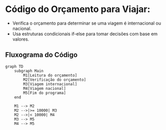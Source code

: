 # Código do Orçamento para Viajar:

- Verifica o orçamento para determinar se uma viagem é internacional ou nacional.
- Usa estruturas condicionais if-else para tomar decisões com base em valores.

## Fluxograma do Código

``` mermaid
graph TD
    subgraph Main
        M1[Leitura do orçamento]
        M2[Verificação do orçamento]
        M3[Viagem internacional]
        M4[Viagem nacional]
        M5[Fim do programa]
    end

    M1 --> M2
    M2 -->|>= 10000| M3
    M2 -->|< 10000| M4
    M3 --> M5
    M4 --> M5
```

